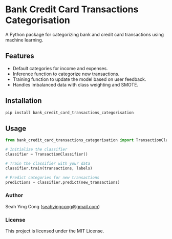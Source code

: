 # Bank Credit Card Transactions Categorisation

A Python package for categorizing bank and credit card transactions using machine learning.

## Features

- Default categories for income and expenses.
- Inference function to categorize new transactions.
- Training function to update the model based on user feedback.
- Handles imbalanced data with class weighting and SMOTE.

## Installation

```bash
pip install bank_credit_card_transactions_categorisation
```

## Usage

```python
from bank_credit_card_transactions_categorisation import TransactionClassifier

# Initialize the classifier
classifier = TransactionClassifier()

# Train the classifier with your data
classifier.train(transactions, labels)

# Predict categories for new transactions
predictions = classifier.predict(new_transactions)
```

### Author

Seah Ying Cong (seahyingcong@gmail.com)

### License

This project is licensed under the MIT License.
